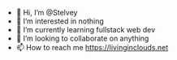 - 👋 Hi, I’m @Stelvey
- 👀 I’m interested in nothing
- 🌱 I’m currently learning fullstack web dev
- 💞️ I’m looking to collaborate on anything
- 📫 How to reach me https://livinginclouds.net

<!---
Stelvey/Stelvey is a ✨ special ✨ repository because its `README.md` (this file) appears on your GitHub profile.
You can click the Preview link to take a look at your changes.
--->
